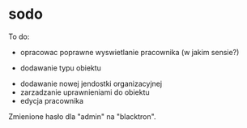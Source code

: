 # sodo

To do: 
* opracowac poprawne wyswietlanie pracownika (w jakim sensie?)
+ dodawanie typu obiektu
* dodawanie nowej jendostki organizacyjnej
* zarzadzanie uprawnieniami do obiektu
* edycja pracownika

Zmienione hasło dla "admin" na "blacktron".
